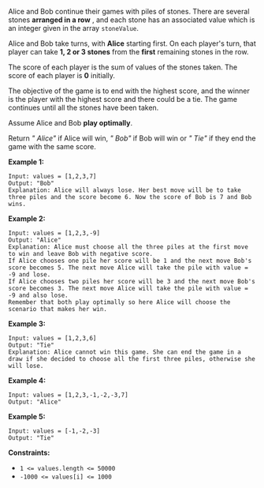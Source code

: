 Alice and Bob continue their games with piles of stones. There are several
stones  **arranged in a row** , and each stone has an associated value which
is an integer given in the array `stoneValue`.

Alice and Bob take turns, with **Alice** starting first. On each player's
turn, that player can take **1, 2 or 3 stones**  from the **first** remaining
stones in the row.

The score of each player is the sum of values of the stones taken. The score
of each player is **0**  initially.

The objective of the game is to end with the highest score, and the winner is
the player with the highest score and there could be a tie. The game continues
until all the stones have been taken.

Assume Alice and Bob  **play optimally**.

Return _" Alice"_ if Alice will win, _" Bob"_ if Bob will win or _" Tie"_ if
they end the game with the same score.



**Example 1:**

    
    
    Input: values = [1,2,3,7]
    Output: "Bob"
    Explanation: Alice will always lose. Her best move will be to take three piles and the score become 6. Now the score of Bob is 7 and Bob wins.
    

**Example 2:**

    
    
    Input: values = [1,2,3,-9]
    Output: "Alice"
    Explanation: Alice must choose all the three piles at the first move to win and leave Bob with negative score.
    If Alice chooses one pile her score will be 1 and the next move Bob's score becomes 5. The next move Alice will take the pile with value = -9 and lose.
    If Alice chooses two piles her score will be 3 and the next move Bob's score becomes 3. The next move Alice will take the pile with value = -9 and also lose.
    Remember that both play optimally so here Alice will choose the scenario that makes her win.
    

**Example 3:**

    
    
    Input: values = [1,2,3,6]
    Output: "Tie"
    Explanation: Alice cannot win this game. She can end the game in a draw if she decided to choose all the first three piles, otherwise she will lose.
    

**Example 4:**

    
    
    Input: values = [1,2,3,-1,-2,-3,7]
    Output: "Alice"
    

**Example 5:**

    
    
    Input: values = [-1,-2,-3]
    Output: "Tie"
    



**Constraints:**

  * `1 <= values.length <= 50000`
  * `-1000 <= values[i] <= 1000`

